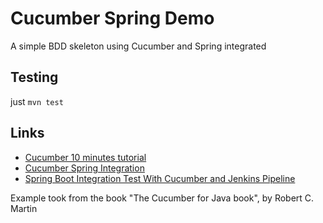 # Cucumber Spring Demo

A simple BDD skeleton using Cucumber and Spring integrated
## Testing

just `mvn test`

## Links

 - [Cucumber 10 minutes tutorial](https://docs.cucumber.io/guides/10-minute-tutorial/)
 - [Cucumber Spring Integration](https://www.baeldung.com/cucumber-spring-integration)
 - [Spring Boot Integration Test With Cucumber and Jenkins Pipeline
](https://dzone.com/articles/spring-boot-integration-test-with-cucumber-and-jen)

Example took from the book "The Cucumber for Java book", by Robert C. Martin
